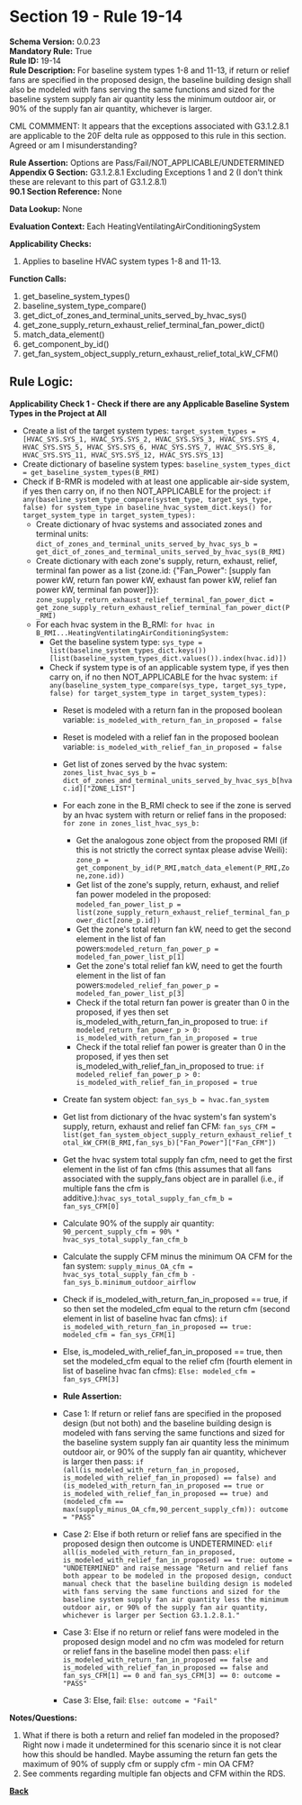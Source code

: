 # Section 19 - Rule 19-14             
**Schema Version:** 0.0.23    
**Mandatory Rule:** True    
**Rule ID:** 19-14               
**Rule Description:**  For baseline system types 1-8 and 11-13, if return or relief fans are specified in the proposed design, the baseline building design shall also be modeled with fans serving the same functions and sized for the baseline system supply fan air quantity less the minimum outdoor air, or 90% of the supply fan air quantity, whichever is larger.

CML COMMMENT: It appears that the exceptions associated with G3.1.2.8.1 are applicable to the 20F delta rule as oppposed to this rule in this section. Agreed or am I misunderstanding?

**Rule Assertion:** Options are Pass/Fail/NOT_APPLICABLE/UNDETERMINED      
**Appendix G Section:** G3.1.2.8.1 Excluding Exceptions 1 and 2 (I don't think these are relevant to this part of G3.1.2.8.1)           
**90.1 Section Reference:** None  

**Data Lookup:** None    

**Evaluation Context:** Each HeatingVentilatingAirConditioningSystem  

**Applicability Checks:**  
1. Applies to baseline HVAC system types 1-8 and 11-13.   
  
   
**Function Calls:**  
1. get_baseline_system_types()    
2. baseline_system_type_compare()  
3. get_dict_of_zones_and_terminal_units_served_by_hvac_sys()   
4. get_zone_supply_return_exhaust_relief_terminal_fan_power_dict()  
5. match_data_element()  
6. get_component_by_id()  
7. get_fan_system_object_supply_return_exhaust_relief_total_kW_CFM() 

## Rule Logic:   
**Applicability Check 1 - Check if there are any Applicable Baseline System Types in the Project at All**   
- Create a list of the target system types: `target_system_types = [HVAC_SYS.SYS_1, HVAC_SYS.SYS_2, HVAC_SYS.SYS_3, HVAC_SYS.SYS_4, HVAC_SYS.SYS_5, HVAC_SYS.SYS_6, HVAC_SYS.SYS_7, HVAC_SYS.SYS_8, HVAC_SYS.SYS_11, HVAC_SYS.SYS_12, HVAC_SYS.SYS_13]`  
- Create dictionary of baseline system types: `baseline_system_types_dict = get_baseline_system_types(B_RMI)`  
- Check if B-RMR is modeled with at least one applicable air-side system, if yes then carry on, if no then NOT_APPLICABLE for the project: `if any(baseline_system_type_compare(system_type, target_sys_type, false) for system_type in baseline_hvac_system_dict.keys() for target_system_type in target_system_types):` 
    - Create dictionary of hvac systems and associated zones and terminal units: `dict_of_zones_and_terminal_units_served_by_hvac_sys_b = get_dict_of_zones_and_terminal_units_served_by_hvac_sys(B_RMI)`  
    - Create dictionary with each zone's supply, return, exhaust, relief, terminal fan power as a list {zone.id: {"Fan_Power": [supply fan power kW, return fan power kW, exhaust fan power kW, relief fan power kW, terminal fan power]}}: `zone_supply_return_exhaust_relief_terminal_fan_power_dict = get_zone_supply_return_exhaust_relief_terminal_fan_power_dict(P_RMI)`  
    - For each hvac system in the B_RMI: `for hvac in B_RMI...HeatingVentilatingAirConditioningSystem:` 
        - Get the baseline system type: `sys_type = list(baseline_system_types_dict.keys())[list(baseline_system_types_dict.values()).index(hvac.id)])`
        - Check if system type is of an applicable system type, if yes then carry on, if no then NOT_APPLICABLE for the hvac system:  `if any(baseline_system_type_compare(sys_type, target_sys_type, false) for target_system_type in target_system_types):`      
            - Reset is modeled with a return fan in the proposed boolean variable: `is_modeled_with_return_fan_in_proposed = false`  
            - Reset is modeled with a relief fan in the proposed boolean variable: `is_modeled_with_relief_fan_in_proposed = false`   
            - Get list of zones served by the hvac system: `zones_list_hvac_sys_b = dict_of_zones_and_terminal_units_served_by_hvac_sys_b[hvac.id]["ZONE_LIST"]`  
            - For each zone in the B_RMI check to see if the zone is served by an hvac system with return or relief fans in the proposed: `for zone in zones_list_hvac_sys_b:`  
                - Get the analogous zone object from the proposed RMI (if this is not strictly the correct syntax please advise Weili): `zone_p = get_component_by_id(P_RMI,match_data_element(P_RMI,Zone,zone.id))`  
                - Get list of the zone's supply, return, exhaust, and relief fan power modeled in the proposed: `modeled_fan_power_list_p = list(zone_supply_return_exhaust_relief_terminal_fan_power_dict[zone_p.id])`  
                - Get the zone's total return fan kW, need to get the second element in the list of fan powers:`modeled_return_fan_power_p = modeled_fan_power_list_p[1]` 
                - Get the zone's total relief fan kW, need to get the fourth element in the list of fan powers:`modeled_relief_fan_power_p = modeled_fan_power_list_p[3]` 
                - Check if the total return fan power is greater than 0 in the proposed, if yes then set is_modeled_with_return_fan_in_proposed to true: `if modeled_return_fan_power_p > 0: is_modeled_with_return_fan_in_proposed = true`  
                - Check if the total relief fan power is greater than 0 in the proposed, if yes then set is_modeled_with_relief_fan_in_proposed to true: `if modeled_relief_fan_power_p > 0: is_modeled_with_relief_fan_in_proposed = true`  
                            

            - Create fan system object: `fan_sys_b = hvac.fan_system`  
            - Get list from dictionary of the hvac system's fan system's supply, return, exhaust and relief fan CFM: `fan_sys_CFM = list(get_fan_system_object_supply_return_exhaust_relief_total_kW_CFM(B_RMI,fan_sys_b)["Fan_Power"]["Fan_CFM"])`  
            - Get the hvac system total supply fan cfm, need to get the first element in the list of fan cfms (this assumes that all fans associated with the supply_fans object are in parallel (i.e., if multiple fans the cfm is additive.):`hvac_sys_total_supply_fan_cfm_b = fan_sys_CFM[0]` 
            - Calculate 90% of the supply air quantity: `90_percent_supply_cfm = 90% * hvac_sys_total_supply_fan_cfm_b`   
            - Calculate the supply CFM minus the minimum OA CFM for the fan system: `supply_minus_OA_cfm = hvac_sys_total_supply_fan_cfm_b - fan_sys_b.minimum_outdoor_airflow`  
            - Check if is_modeled_with_return_fan_in_proposed == true, if so then set the modeled_cfm equal to the return cfm (second element in list of baseline hvac fan cfms): `if is_modeled_with_return_fan_in_proposed == true: modeled_cfm = fan_sys_CFM[1]`  
            - Else, is_modeled_with_relief_fan_in_proposed == true, then set the modeled_cfm equal to the relief cfm (fourth element in list of baseline hvac fan cfms): `Else: modeled_cfm = fan_sys_CFM[3]`   

            - **Rule Assertion:** 
            - Case 1: If return or relief fans are specified in the proposed design (but not both) and the baseline building design is modeled with fans serving the same functions and sized for the baseline system supply fan air quantity less the minimum outdoor air, or 90% of the supply fan air quantity, whichever is larger then pass: `if (all(is_modeled_with_return_fan_in_proposed, is_modeled_with_relief_fan_in_proposed) == false) and (is_modeled_with_return_fan_in_proposed == true or is_modeled_with_relief_fan_in_proposed == true) and (modeled_cfm == max(supply_minus_OA_cfm,90_percent_supply_cfm)): outcome = "PASS"`  
            - Case 2: Else if both return or relief fans are specified in the proposed design then outcome is UNDETERMINED: `elif all(is_modeled_with_return_fan_in_proposed, is_modeled_with_relief_fan_in_proposed) == true: outome = "UNDETERMINED" and raise_message "Return and relief fans both appear to be modeled in the proposed design, conduct manual check that the baseline building design is modeled with fans serving the same functions and sized for the baseline system supply fan air quantity less the minimum outdoor air, or 90% of the supply fan air quantity, whichever is larger per Section G3.1.2.8.1."`  
            - Case 3: Else if no return or relief fans were modeled in the proposed design model and no cfm was modeled for return or relief fans in the baseline model then pass: `elif is_modeled_with_return_fan_in_proposed == false and is_modeled_with_relief_fan_in_proposed == false and fan_sys_CFM[1] == 0 and fan_sys_CFM[3] == 0: outcome = "PASS"`  
            - Case 3: Else, fail: `Else: outcome = "Fail"`


**Notes/Questions:**  
1. What if there is both a return and relief fan modeled in the proposed?  Right now i made it undetermined for this scenario since it is not clear how this should be handled. Maybe assuming the return fan gets the maximum of 90% of supply cfm or supply cfm - min OA CFM?  
2. See comments regarding multiple fan objects and CFM within the RDS.

**[Back](_toc.md)**